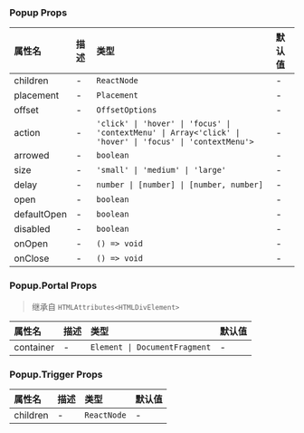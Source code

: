 ### Popup Props

| 属性名 | 描述 | 类型 | 默认值 |
| :-- | :-- | :-- | :-- |
| children | - | `ReactNode` | - |
| placement | - | `Placement` | - |
| offset | - | `OffsetOptions` | - |
| action | - | `'click' \| 'hover' \| 'focus' \| 'contextMenu' \| Array<'click' \| 'hover' \| 'focus' \| 'contextMenu'>` | - |
| arrowed | - | `boolean` | - |
| size | - | `'small' \| 'medium' \| 'large'` | - |
| delay | - | `number \| [number] \| [number, number]` | - |
| open | - | `boolean` | - |
| defaultOpen | - | `boolean` | - |
| disabled | - | `boolean` | - |
| onOpen | - | `() => void` | - |
| onClose | - | `() => void` | - |

### Popup.Portal Props

> 继承自 `HTMLAttributes<HTMLDivElement>`

| 属性名 | 描述 | 类型 | 默认值 |
| :-- | :-- | :-- | :-- |
| container | - | `Element \| DocumentFragment` | - |

### Popup.Trigger Props

| 属性名 | 描述 | 类型 | 默认值 |
| :-- | :-- | :-- | :-- |
| children | - | `ReactNode` | - |
